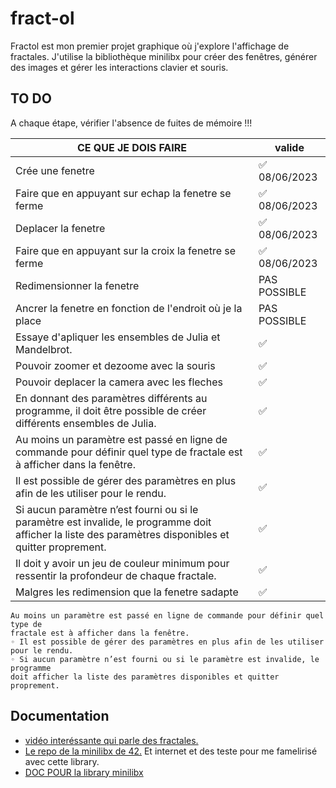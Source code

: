 # fract-ol

Fractol est mon premier projet graphique où j'explore l'affichage de fractales. J'utilise la bibliothèque minilibx pour créer des fenêtres, générer des images et gérer les interactions clavier et souris.

## TO DO

A chaque étape, vérifier l'absence de fuites de mémoire !!!

|       CE QUE JE DOIS FAIRE        |  valide      |
| ----------------------------- | ------------ |
|      Crée une fenetre         | ✅ 08/06/2023 |
| Faire que en appuyant sur echap la fenetre se ferme | ✅ 08/06/2023 |
|      Deplacer la fenetre      | ✅ 08/06/2023 |
| Faire que en appuyant sur la croix la fenetre se ferme |✅ 08/06/2023|
|    Redimensionner la fenetre  |     PAS POSSIBLE     |
| Ancrer la fenetre en fonction de l'endroit où je la place |     PAS POSSIBLE     |
| Essaye d'apliquer les ensembles de Julia et Mandelbrot. |      ✅       |
| Pouvoir zoomer et dezoome avec la souris |      ✅       |
| Pouvoir deplacer la camera avec les fleches |      ✅       |
| En donnant des paramètres différents au programme, il doit être possible de créer différents ensembles de Julia. |      ✅       |
| Au moins un paramètre est passé en ligne de commande pour définir quel type de fractale est à afficher dans la fenêtre. |      ✅       |
| Il est possible de gérer des paramètres en plus afin de les utiliser pour le rendu. |      ✅       |
| Si aucun paramètre n’est fourni ou si le paramètre est invalide, le programme doit afficher la liste des paramètres disponibles et quitter proprement. |      ✅       |
| Il doit y avoir un jeu de couleur minimum pour ressentir la profondeur de chaque fractale. |      ✅       |
| Malgres les redimension que la fenetre sadapte |      ✅       |

```
Au moins un paramètre est passé en ligne de commande pour définir quel type de
fractale est à afficher dans la fenêtre.
◦ Il est possible de gérer des paramètres en plus afin de les utiliser pour le rendu.
◦ Si aucun paramètre n’est fourni ou si le paramètre est invalide, le programme
doit afficher la liste des paramètres disponibles et quitter proprement.
```

## Documentation

- [vidéo interéssante qui parle des fractales.](https://youtu.be/wUlVFYJIUNA)
- [Le repo de la minilibx de 42.](https://github.com/42Paris/minilibx-linux) Et internet et des teste pour me famelirisé avec cette library.
- [DOC POUR la library minilibx](https://harm-smits.github.io/42docs/)
